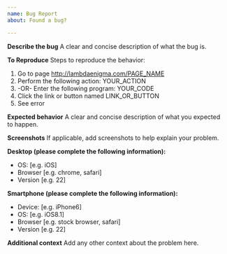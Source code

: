 ```yaml
---
name: Bug Report
about: Found a bug?

---
```


**Describe the bug**
A clear and concise description of what the bug is.

**To Reproduce**
Steps to reproduce the behavior:
1. Go to page http://lambdaenigma.com/PAGE_NAME
2. Perform the following action: YOUR_ACTION
3. -OR- Enter the following program: YOUR_CODE
4. Click the link or button named LINK_OR_BUTTON
5. See error

**Expected behavior**
A clear and concise description of what you expected to happen.

**Screenshots**
If applicable, add screenshots to help explain your problem.

**Desktop (please complete the following information):**
 - OS: [e.g. iOS]
 - Browser [e.g. chrome, safari]
 - Version [e.g. 22]

**Smartphone (please complete the following information):**
 - Device: [e.g. iPhone6]
 - OS: [e.g. iOS8.1]
 - Browser [e.g. stock browser, safari]
 - Version [e.g. 22]

**Additional context**
Add any other context about the problem here.
